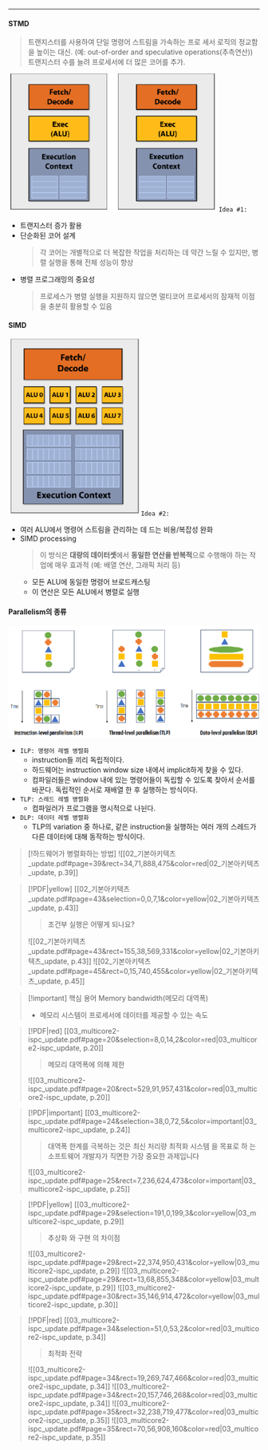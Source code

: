 
---
#### STMD 
>트랜지스터를 사용하여 단일 명령어 스트림을 가속하는 프로 세서 로직의 정교함을 높이는 대신. (예: out-of-order and speculative operations(추측연산)) 트랜지스터 수를 늘려 프로세서에 더 많은 코어를 추가.

![Image](images/Pasted%20image%2020250326124557.png)
`Idea #1:`
- 트랜지스터 증가 활용
- 단순화된 코어 설계
	>각 코어는 개별적으로 더 복잡한 작업을 처리하는 데 약간 느릴 수 있지만, 병렬 실행을 통해 전체 성능이 향상
- 병렬 프로그래밍의 중요성
	>프로세스가 병렬 실행을 지원하지 않으면 멀티코어 프로세서의 잠재적 이점을 충분히 활용할 수 있음

#### SIMD
![Image](images/Pasted%20image%2020250326124513.png)
`Idea #2:`
- 여러 ALU에서 명령어 스트림을 관리하는 데 드는 비용/복잡성 완화
- SIMD processing
	>이 방식은 **대량의 데이터셋**에서 **동일한 연산을 반복적**으로 수행해야 하는 작업에 매우 효과적 (예: 배열 연산, 그래픽 처리 등)
	- 모든 ALU에 동일한 명령어 브로드캐스팅 
	- 이 연산은 모든 ALU에서 병렬로 실행

#### Parallelism의 종류
![Image](images/Pasted%20image%2020250326125902.png)
- `ILP: 명령어 레벨 병렬화`
	- instruction들 끼리 독립적이다.
	- 하드웨어는 instruction window size 내에서 implicit하게 찾을 수 있다.
	- 컴파일러들은 window 내에 있는 명령어들이 독립할 수 있도록 찾아서 순서를 바꾼다. 독립적인 순서로 재배열 한 후 실행하는 방식이다.
- `TLP: 스레드 레벨 병렬화`
	- 컴파일러가 프로그램을 명시적으로 나뉜다.
- `DLP: 데이터 레벨 병렬화`
	- TLP의 variation 중 하나로, 같은 instruction을 실행하는 여러 개의 스레드가 다른 데이터에 대해 동작하는 방식이다.

>[!하드웨어가 병렬화하는 방법]
>![[02_기본아키텍츠_update.pdf#page=39&rect=34,71,888,475&color=red|02_기본아키텍츠_update, p.39]]

> [!PDF|yellow] [[02_기본아키텍츠_update.pdf#page=43&selection=0,0,7,1&color=yellow|02_기본아키텍츠_update, p.43]]
> > 조건부 실행은 어떻게 되나요?
> 
> ![[02_기본아키텍츠_update.pdf#page=43&rect=155,38,569,331&color=yellow|02_기본아키텍츠_update, p.43]]
> ![[02_기본아키텍츠_update.pdf#page=45&rect=0,15,740,455&color=yellow|02_기본아키텍츠_update, p.45]]

>[!important] 핵심 용어
>Memory bandwidth(메모리 대역폭)
>- 메모리 시스템이 프로세서에 데이터를 제공할 수 있는 속도

> [!PDF|red] [[03_multicore2-ispc_update.pdf#page=20&selection=8,0,14,2&color=red|03_multicore2-ispc_update, p.20]]
> > 메모리 대역폭에 의해 제한
> 
> ![[03_multicore2-ispc_update.pdf#page=20&rect=529,91,957,431&color=red|03_multicore2-ispc_update, p.20]]

> [!PDF|important] [[03_multicore2-ispc_update.pdf#page=24&selection=38,0,72,5&color=important|03_multicore2-ispc_update, p.24]]
> > 대역폭 한계를 극복하는 것은 최신 처리량 최적화 시스템 을 목표로 하 는 소프트웨어 개발자가 직면한 가장 중요한 과제입니다
> 
> ![[03_multicore2-ispc_update.pdf#page=25&rect=7,236,624,473&color=important|03_multicore2-ispc_update, p.25]]

> [!PDF|yellow] [[03_multicore2-ispc_update.pdf#page=29&selection=191,0,199,3&color=yellow|03_multicore2-ispc_update, p.29]]
> > 추상화 와 구현 의 차이점
> 
> ![[03_multicore2-ispc_update.pdf#page=29&rect=22,374,950,431&color=yellow|03_multicore2-ispc_update, p.29]]
> ![[03_multicore2-ispc_update.pdf#page=29&rect=13,68,855,348&color=yellow|03_multicore2-ispc_update, p.29]]
> ![[03_multicore2-ispc_update.pdf#page=30&rect=35,146,914,472&color=yellow|03_multicore2-ispc_update, p.30]]

> [!PDF|red] [[03_multicore2-ispc_update.pdf#page=34&selection=51,0,53,2&color=red|03_multicore2-ispc_update, p.34]]
> > 최적화 전략
> 
> ![[03_multicore2-ispc_update.pdf#page=34&rect=19,269,747,466&color=red|03_multicore2-ispc_update, p.34]]
> ![[03_multicore2-ispc_update.pdf#page=34&rect=20,157,746,268&color=red|03_multicore2-ispc_update, p.34]]
> ![[03_multicore2-ispc_update.pdf#page=35&rect=32,238,719,477&color=red|03_multicore2-ispc_update, p.35]]
> ![[03_multicore2-ispc_update.pdf#page=35&rect=70,56,908,160&color=red|03_multicore2-ispc_update, p.35]]





